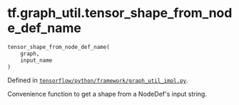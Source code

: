 <div itemscope itemtype="http://developers.google.com/ReferenceObject">
<meta itemprop="name" content="tf.graph_util.tensor_shape_from_node_def_name" />
</div>

# tf.graph_util.tensor_shape_from_node_def_name

``` python
tensor_shape_from_node_def_name(
    graph,
    input_name
)
```



Defined in [`tensorflow/python/framework/graph_util_impl.py`](https://www.tensorflow.org/code/tensorflow/python/framework/graph_util_impl.py).

Convenience function to get a shape from a NodeDef's input string.